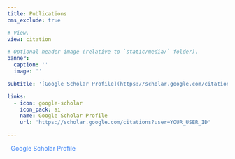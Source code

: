 ```yaml
---
title: Publications
cms_exclude: true

# View.
view: citation

# Optional header image (relative to `static/media/` folder).
banner:
  caption: ''
  image: ''

subtitle: '[Google Scholar Profile](https://scholar.google.com/citations?user=YOUR_USER_ID){target="_blank"}'

links:
  - icon: google-scholar
    icon_pack: ai
    name: Google Scholar Profile
    url: 'https://scholar.google.com/citations?user=YOUR_USER_ID'

---
```

<div style="margin-bottom: 1.5rem;">
  <a href="https://scholar.google.com/citations?user=YOUR_USER_ID" target="_blank" style="display: inline-flex; align-items: center; text-decoration: none; color: #3b82f6;">
    <i class="ai ai-google-scholar" style="margin-right: 0.5rem; font-size: 1.2em;"></i>
    Google Scholar Profile
  </a>
</div>